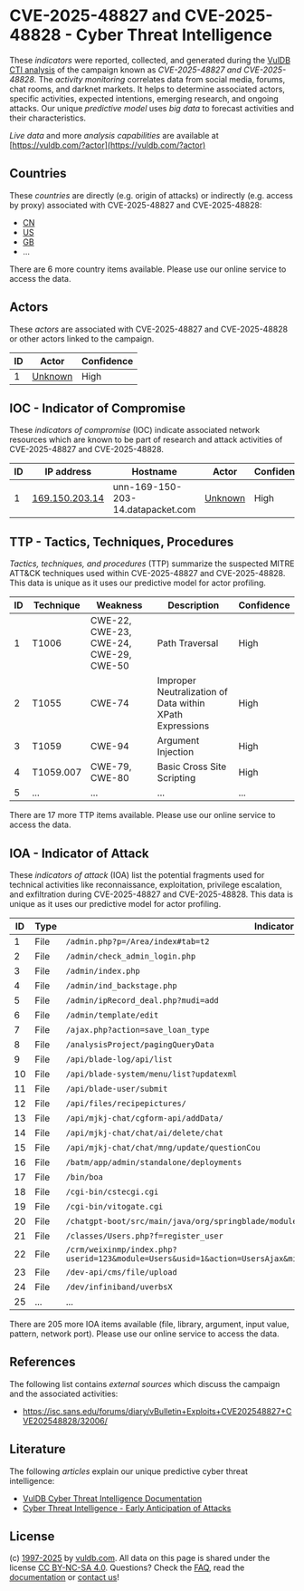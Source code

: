 # CVE-2025-48827 and CVE-2025-48828 - Cyber Threat Intelligence

These _indicators_ were reported, collected, and generated during the [VulDB CTI analysis](https://vuldb.com/?kb.cti) of the campaign known as _CVE-2025-48827 and CVE-2025-48828_. The _activity monitoring_ correlates data from social media, forums, chat rooms, and darknet markets. It helps to determine associated actors, specific activities, expected intentions, emerging research, and ongoing attacks. Our unique _predictive model_ uses _big data_ to forecast activities and their characteristics.

_Live data_ and more _analysis capabilities_ are available at [https://vuldb.com/?actor](https://vuldb.com/?actor)

## Countries

These _countries_ are directly (e.g. origin of attacks) or indirectly (e.g. access by proxy) associated with CVE-2025-48827 and CVE-2025-48828:

* [CN](https://vuldb.com/?country.cn)
* [US](https://vuldb.com/?country.us)
* [GB](https://vuldb.com/?country.gb)
* ...

There are 6 more country items available. Please use our online service to access the data.

## Actors

These _actors_ are associated with CVE-2025-48827 and CVE-2025-48828 or other actors linked to the campaign.

ID | Actor | Confidence
-- | ----- | ----------
1 | [Unknown](https://vuldb.com/?actor.unknown) | High

## IOC - Indicator of Compromise

These _indicators of compromise_ (IOC) indicate associated network resources which are known to be part of research and attack activities of CVE-2025-48827 and CVE-2025-48828.

ID | IP address | Hostname | Actor | Confidence
-- | ---------- | -------- | ----- | ----------
1 | [169.150.203.14](https://vuldb.com/?ip.169.150.203.14) | unn-169-150-203-14.datapacket.com | [Unknown](https://vuldb.com/?actor.unknown) | High

## TTP - Tactics, Techniques, Procedures

_Tactics, techniques, and procedures_ (TTP) summarize the suspected MITRE ATT&CK techniques used within CVE-2025-48827 and CVE-2025-48828. This data is unique as it uses our predictive model for actor profiling.

ID | Technique | Weakness | Description | Confidence
-- | --------- | -------- | ----------- | ----------
1 | T1006 | CWE-22, CWE-23, CWE-24, CWE-29, CWE-50 | Path Traversal | High
2 | T1055 | CWE-74 | Improper Neutralization of Data within XPath Expressions | High
3 | T1059 | CWE-94 | Argument Injection | High
4 | T1059.007 | CWE-79, CWE-80 | Basic Cross Site Scripting | High
5 | ... | ... | ... | ...

There are 17 more TTP items available. Please use our online service to access the data.

## IOA - Indicator of Attack

These _indicators of attack_ (IOA) list the potential fragments used for technical activities like reconnaissance, exploitation, privilege escalation, and exfiltration during CVE-2025-48827 and CVE-2025-48828. This data is unique as it uses our predictive model for actor profiling.

ID | Type | Indicator | Confidence
-- | ---- | --------- | ----------
1 | File | `/admin.php?p=/Area/index#tab=t2` | High
2 | File | `/admin/check_admin_login.php` | High
3 | File | `/admin/index.php` | High
4 | File | `/admin/ind_backstage.php` | High
5 | File | `/admin/ipRecord_deal.php?mudi=add` | High
6 | File | `/admin/template/edit` | High
7 | File | `/ajax.php?action=save_loan_type` | High
8 | File | `/analysisProject/pagingQueryData` | High
9 | File | `/api/blade-log/api/list` | High
10 | File | `/api/blade-system/menu/list?updatexml` | High
11 | File | `/api/blade-user/submit` | High
12 | File | `/api/files/recipepictures/` | High
13 | File | `/api/mjkj-chat/cgform-api/addData/` | High
14 | File | `/api/mjkj-chat/chat/ai/delete/chat` | High
15 | File | `/api/mjkj-chat/chat/mng/update/questionCou` | High
16 | File | `/batm/app/admin/standalone/deployments` | High
17 | File | `/bin/boa` | Medium
18 | File | `/cgi-bin/cstecgi.cgi` | High
19 | File | `/cgi-bin/vitogate.cgi` | High
20 | File | `/chatgpt-boot/src/main/java/org/springblade/modules/mjkj/controller/OpenController.java` | High
21 | File | `/classes/Users.php?f=register_user` | High
22 | File | `/crm/weixinmp/index.php?userid=123&module=Users&usid=1&action=UsersAjax&minipro_const_type=1&related_module=Singin` | High
23 | File | `/dev-api/cms/file/upload` | High
24 | File | `/dev/infiniband/uverbsX` | High
25 | ... | ... | ...

There are 205 more IOA items available (file, library, argument, input value, pattern, network port). Please use our online service to access the data.

## References

The following list contains _external sources_ which discuss the campaign and the associated activities:

* https://isc.sans.edu/forums/diary/vBulletin+Exploits+CVE202548827+CVE202548828/32006/

## Literature

The following _articles_ explain our unique predictive cyber threat intelligence:

* [VulDB Cyber Threat Intelligence Documentation](https://vuldb.com/?kb.cti)
* [Cyber Threat Intelligence - Early Anticipation of Attacks](https://www.scip.ch/en/?labs.20201022)

## License

(c) [1997-2025](https://vuldb.com/?kb.changelog) by [vuldb.com](https://vuldb.com/?kb.about). All data on this page is shared under the license [CC BY-NC-SA 4.0](https://creativecommons.org/licenses/by-nc-sa/4.0/). Questions? Check the [FAQ](https://vuldb.com/?kb.faq), read the [documentation](https://vuldb.com/?kb) or [contact us](https://vuldb.com/?contact)!
